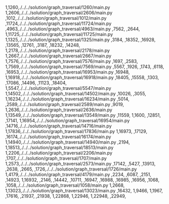 1,1260,./../../solution/graph_traversal/1260/main.py
1,2606,./../../solution/graph_traversal/2606/main.py
,1012,./../../solution/graph_traversal/1012/main.py
,11724,./../../solution/graph_traversal/11724/main.py
,4963,./../../solution/graph_traversal/4963/main.py
,7562,
,2644,
1,11725,./../../solution/graph_traversal/11725/main.py
1,1325,./../../solution/graph_traversal/1325/main.py
,3184,
,18352,
,16928,
,13565,
,12761,
,3187,
,18232,
,14248,
1,2178,./../../solution/graph_traversal/2178/main.py
1,2667,./../../solution/graph_traversal/2667/main.py
1,7576,./../../solution/graph_traversal/7576/main.py
,1697,
,2583,
1,7569,./../../solution/graph_traversal/7569/main.py
,5567,
,1926,
,1743,
,6118,
,16953,./../../solution/graph_traversal/16953/main.py
,16948,
1,16918,./../../solution/graph_traversal/16918/main.py
,18405,
,15558,
,1303,
,17086,
,14496,
,11123,
,18404,
1,5547,./../../solution/graph_traversal/5547/main.py
1,14502,./../../solution/graph_traversal/14502/main.py
,10026,
,3055,
1,16234,./../../solution/graph_traversal/16234/main.py
,5014,
,2589,./../../solution/graph_traversal/2589/main.py
,9019,
1,2636,./../../solution/graph_traversal/2636/main.py
1,13549,./../../solution/graph_traversal/13549/main.py
,11559,
1,1600,
,12851,
,17141,
1,16954,./../../solution/graph_traversal/16954/main.py
,14716,./../../solution/graph_traversal/14716/main.py
1,17836,./../../solution/graph_traversal/17836/main.py
1,16973,
,17129,
,16174,./../../solution/graph_traversal/16174/main.py
1,14940,./../../solution/graph_traversal/14940/main.py
,2194,
1,18513,./../../solution/graph_traversal/18513/main.py
1,2206,./../../solution/graph_traversal/2206/main.py
,1707,./../../solution/graph_traversal/1707/main.py
1,2573,./../../solution/graph_traversal/2573/main.py
,17142,
,5427,
,13913,
,2638,
,2665,
,1726,./../../solution/graph_traversal/1726/main.py
1,4179,./../../solution/graph_traversal/4179/main.py
,2234,
,6087,
,2151,
,14923,
1,16932,
,2146,
,14442,
,10711,
,16947,
,16988,
,16985,
,16956,
,1068,
,1058,./../../solution/graph_traversal/1058/main.py
1,2668,
1,13023,./../../solution/graph_traversal/13023/main.py
,16432,
1,9466,
1,1967,
,17616,
,21937,
,21938,
1,22868,
1,22946,
1,22948,
,22949,
